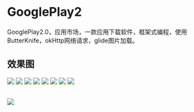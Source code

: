 # GooglePlay2
GooglePlay2.0，应用市场，一款应用下载软件，框架式编程，使用ButterKnife，okHttp网络请求，glide图片加载。

## 效果图
![](png/1.png)
![](png/2.png)
![](png/3.png)
![](png/4.png)
![](png/5.png)
![](png/6.png)
![](png/7.png)
![](png/8.png)

##
![](https://github.com/caohaoping/GooglePlay/raw/master/gif/googleplay.gif)
